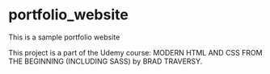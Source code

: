 # portfolio_website
This is a sample portfolio website

This project is a part of the Udemy course: MODERN HTML AND CSS FROM THE BEGINNING (INCLUDING SASS) by BRAD TRAVERSY.
